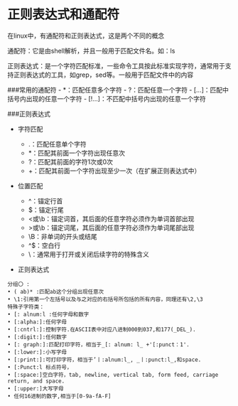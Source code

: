 # 正则表达式和通配符

在linux中，有通配符和正则表达式，这是两个不同的概念  

通配符：它是由shell解析，并且一般用于匹配文件名。如：ls
  
正则表达式：是一个字符匹配标准，一些命令工具按此标准实现字符，通常用于支持正则表达式的工具，如grep，sed等。一般用于匹配文件中的内容

###常用的通配符
	- *：匹配任意多个字符
	- ?：匹配任意一个字符
	- [...]：匹配中括号内出现的任意一个字符
	- [!...]：不匹配中括号内出现的任意一个字符
	
###正则表达式

- 字符匹配
	- .：匹配任意单个字符
	- *：匹配其前面一个字符出现任意次
	- ?：匹配其前面的字符1次或0次
	- +：匹配其前面一个字符出现至少一次（在扩展正则表达式中）
	
- 位置匹配
	- ^：锚定行首
	- $：锚定行尾
	- \<或\b：锚定词首，其后面的任意字符必须作为单词首部出现
	- \>或\b：锚定词尾，其后面的任意字符必须作为单词尾部出现
	- \B：非单词的开头或结尾
	- ^$：空白行
	- \：通常用于打开或关闭后续字符的特殊含义
	
- 正则表达式
```
分组〇 :
• ( ab)* :匹配ab这个分组出现任意次
• \1:引用第一个左括号以及与之对应的右括号所包括的所有内容，同理还有\2,\3
特殊子字符类：
• [: alnum:l :任何字母和数字
• [:alpha:]:任何字母
• [:cntrl:]:控制字符.在ASCII表中对应八进制000到037,和177(_DEL_).
• [:digit:]:任何数字
• [: graph:]:匹配打印字符，相当于_[: alnum: l_ +'[:punct：1'.
• [:lower:]:小写字母
• [:print:]:可打印字符，相当于’丨:alnum:l_, _丨:punct:l_,和space.
• [:Punct:l 标点符号，
• [:space:]空白字符，tab, newline, vertical tab, form feed, carriage return, and space.
• [:upper:]大写字母
• 任何16进制的数字,相当于[0-9a-fA-F]
```
